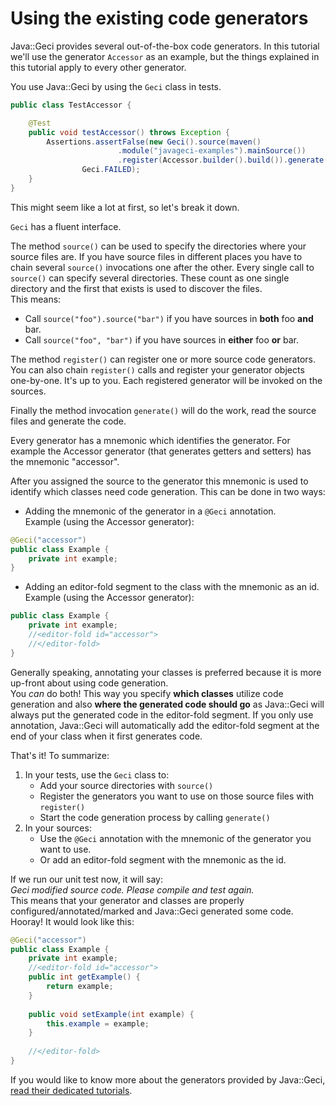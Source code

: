 # Using the existing code generators

Java::Geci provides several out-of-the-box code generators. 
In this tutorial we'll use the generator `Accessor` as an example, 
but the things explained in this tutorial apply to every other generator.

You use Java::Geci by using the `Geci` class in tests.

```java
public class TestAccessor {

    @Test
    public void testAccessor() throws Exception {
        Assertions.assertFalse(new Geci().source(maven()
                        .module("javageci-examples").mainSource())
                        .register(Accessor.builder().build()).generate(),
                Geci.FAILED);
    }
}
```
This might seem like a lot at first, so let's break it down.

`Geci` has a fluent interface.

The method `source()` can be used to specify the directories where your
source files are. If you have source files in different places you
have to chain several `source()` invocations one after the other. Every
single call to `source()` can specify several directories. These count
as one single directory and the first that exists is used to discover
the files.<br/>
This means:
* Call `source("foo").source("bar")` if you have sources in **both** foo **and** bar.
* Call `source("foo", "bar")` if you have sources in **either** foo **or** bar.

The method `register()` can register one or more source code generators. 
You can also chain `register()` calls and register your generator objects one-by-one. 
It's up to you. Each registered generator will be invoked on the sources.

Finally the method invocation `generate()` will do the work, read the
source files and generate the code.

Every generator has a mnemonic which identifies the generator. For example the Accessor
generator (that generates getters and setters) has the mnemonic "accessor".

After you assigned the source to the generator this mnemonic is used to identify 
which classes need code generation. This can be done in two ways:

* Adding the mnemonic of the generator in a `@Geci` annotation. <br/>
Example (using the Accessor generator):

```java
@Geci("accessor")
public class Example {
    private int example;
}
```

* Adding an editor-fold segment to the class with the mnemonic as an id. <br/>
Example (using the Accessor generator):

```java
public class Example {
    private int example;
    //<editor-fold id="accessor">
    //</editor-fold>
}
```

Generally speaking, annotating your classes is preferred because 
it is more up-front about using code generation. 
<br/>
You *can* do both! This way you specify **which classes** utilize code generation and
also **where the generated code should go** as Java::Geci will always put the generated 
code in the editor-fold segment. If you only use annotation, Java::Geci will 
automatically add the editor-fold segment at the end of 
your class when it first generates code.

That's it! To summarize:

1. In your tests, use the `Geci` class to: <br/>
    - Add your source directories with `source()`
    - Register the generators you want to use on those source files with `register()`
    - Start the code generation process by calling `generate()`
2. In your sources: <br/>
    - Use the `@Geci` annotation with the mnemonic of the generator you want to use.
    - Or add an editor-fold segment with the mnemonic as the id.

If we run our unit test now, it will say:
<br/>
*Geci modified source code. Please compile and test again.*
<br/>
This means that your generator and classes are properly configured/annotated/marked 
and Java::Geci generated some code. Hooray! It would look like this:
```java
@Geci("accessor")
public class Example {
    private int example;
    //<editor-fold id="accessor">
    public int getExample() {
        return example;
    }
    
    public void setExample(int example) {
        this.example = example;
    }
    
    //</editor-fold>
}
```

If you would like to know more about the generators provided by Java::Geci, 
[read their dedicated tutorials](GENERATORS.md).

